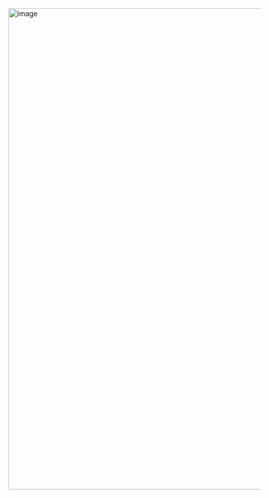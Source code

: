 <img width="962" alt="image" src="https://github.com/user-attachments/assets/c6bfbd40-160d-487f-b999-40074fc726e4" />
